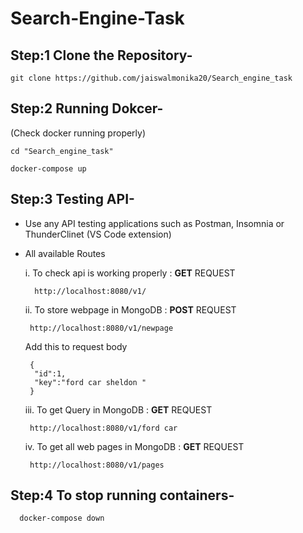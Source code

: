 # **Search-Engine-Task**


## **Step:1 Clone the Repository-**

    git clone https://github.com/jaiswalmonika20/Search_engine_task  


## **Step:2 Running Dokcer-**
   (Check docker running properly)
  
    cd "Search_engine_task"

    docker-compose up


## **Step:3 Testing API-**

 - Use any API testing applications such as Postman, Insomnia or ThunderClinet (VS Code extension)
 - All available Routes
 
 
    i. To check api is working properly : **GET** REQUEST 
    
         http://localhost:8080/v1/
         
    ii. To store webpage in MongoDB : **POST** REQUEST 
    
        http://localhost:8080/v1/newpage
        
      Add this  to request body
        
        {
         "id":1,
         "key":"ford car sheldon "
        }
        
    iii. To get Query in MongoDB : **GET** REQUEST 
    
        http://localhost:8080/v1/ford car
        
        
    iv. To get all web pages in MongoDB : **GET** REQUEST  
    
        http://localhost:8080/v1/pages
        
       
       
## Step:4 **To stop running containers-**

      docker-compose down
        
        
    
 

